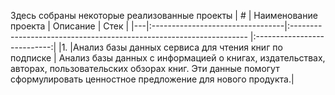 Здесь собраны некоторые реализованные проекты
| # | Наименование проекта             | Описание                                                            | Стек                        |
|---|:---------------------------------|:------------------------------------------------------------------- |:---------------------------:|
|1. |Анализ базы данных сервиса для чтения книг по подписке | Анализ базы данных с информацией о книгах, издательствах, авторах, пользовательских обзорах книг. Эти данные помогут сформулировать ценностное предложение для нового продукта.|
